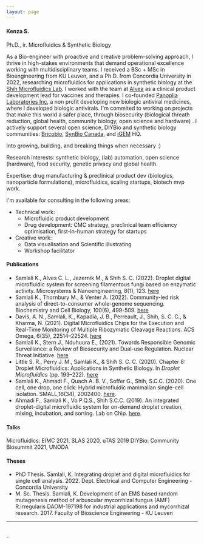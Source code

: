 ```yaml
---
layout: page
---
```


#### Kenza S.
Ph.D., ir.
Microfluidics & Synthetic Biology

As a Bio-engineer with proactive and creative problem-solving approach, I thrive in high-stakes environments that demand operational excellence working with multidisciplinary teams. 
I received a BSc + MSc in Bioengineering from KU Leuven, and a Ph.D. from Concordia University in 2022, researching microfluidics for applications in synthetic biology at the [Shih Microfluidics Lab](http://users.encs.concordia.ca/~sshih/index.html). I worked with the team at [Alvea](http://alvea.bio) as a clinical product development lead for vaccines and therapies. I co-founded [Panoplia Laboratories Inc](https://www.panoplialabs.org/), a non profit developing new biologic antiviral medicines, where I developed biologic antivirals. I'm commited to working on projects that make this world a safer place, through biosecurity (biological threath reduction, global health, community biology, open science and hardware) . I actively support several open science, DIYBio and synthetic biology communities: [Bricobio](http://brico.bio), [SynBio Canada](https://www.synbiocanada.org/), and [iGEM](www.igem.org) HQ.

Into growing, building, and breaking things when necessary :)

Research interests: synthetic biology, (lab) automation, open science (hardware), food security, genetic privacy and global health.

Expertise: drug manufacturing & preclinical product dev (biologics, nanoparticle formulations), microfluidics, scaling startups, biotech mvp work.

I'm available for consulting in the following areas:
- Technical work: 
  - Microfluidic product development
  - Drug development: CMC strategy, preclinical team efficiency optimisation, first-in-human strategy for startups
- Creative work:
  - Data visualisation and Scientific illustrating
  - Workshop facilitator

#### Publications
- Samlali K., Alves C. L., Jezernik M., & Shih S. C. (2022). Droplet digital microfluidic system for screening filamentous fungi based on enzymatic activity. Microsystems & Nanoengineering, 8(1), 123. [here](https://www.nature.com/articles/s41378-022-00456-1)
- Samlali K., Thornbury M., & Venter A. (2022). Community-led risk analysis of direct-to-consumer whole-genome sequencing. Biochemistry and Cell Biology, 100(6), 499-509. [here](https://cdnsciencepub.com/doi/10.1139/bcb-2021-0506)
- Davis, A. N., Samlali, K., Kapadia, J. B., Perreault, J., Shih, S. C. C., & Kharma, N. (2021). Digital Microfluidics Chips for the Execution and Real-Time Monitoring of Multiple Ribozymatic Cleavage Reactions. ACS Omega, 6(35), 22514–22524. [here](https://doi.org/10.1021/acsomega.1c00239)
- Samlali K., Stern J., Nduhuura E., (2021). Towards Responsible Genomic Surveillance: a Review of Biosecurity and Dual-use Regulation. Nuclear Threat Initiative. [here](https://www.nti.org/wp-content/uploads/2021/11/Towards-Responsible-Genomic-Surveillance_Final.pdf)
- Little S. R., Perry J. M., Samlali K., & Shih S. C. C. (2020). Chapter 8: Droplet Microfluidics: Applications in Synthetic Biology. In *Droplet Microfluidics* (pp. 193–222). [here](https://books.rsc.org/books/edited-volume/864/chapter-abstract/626895/Droplet-Microfluidics-Applications-in-Synthetic?redirectedFrom=fulltext)
- Samlali K., Ahmadi F., Quach A. B. V., Soffer G., Shih, S.C.C. (2020). One cell, one drop, one click: Hybrid microfluidic mammalian single-cell isolation. SMALL,16(34), 2002400. [here](https://doi.org/10.1002/smll.202002400).
- Ahmadi F., Samlali K., Vo P.Q.S., Shih S.C.C. (2019). An integrated droplet-digital microfluidic system for on-demand droplet creation, mixing, incubation, and sorting. Lab on Chip. [here](https://pubs.rsc.org/en/content/articlelanding/2019/lc/c8lc01170b).

#### Talks
Microfluidics: EIMC 2021, SLAS 2020, uTAS 2019
DIYBio: Community Biosummit 2021, UNODA

#### Theses
- PhD Thesis. Samlali, K. Integrating droplet and digital microfluidics for single cell analysis. 2022. Dept. Electrical and Computer Engineering - Concordia University
- M. Sc. Thesis. Samlali, K. Development of an EMS based random mutagenesis method of arbuscular mycorrhizal fungus (AMF) R.irregularis DAOM-197198 for industrial applications and mycorrhizal research. 2017. Faculty of Bioscience Engineering - KU Leuven

<hr/>
<br/>

<span class="contacticon center">
	<a href="mailto:kenza@kenza.science" target="blank"><i class="fa fa-envelope fa-fw"></i></a>
	<a href="https://twitter.com/kenzasaml" target="blank"><i class="fa fa-twitter fa-fw"></i></a>
	<a href="https://linkedin.com/in/kenzasamlali" target="blank"><i class="fa fa-linkedin-square" aria-hidden="true"></i></a>
</span>
<div class="col three caption">
	-
</div>

